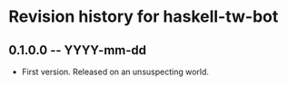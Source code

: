 # Revision history for haskell-tw-bot

## 0.1.0.0 -- YYYY-mm-dd

* First version. Released on an unsuspecting world.
